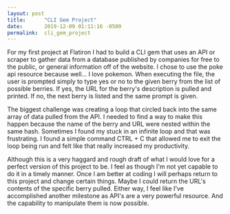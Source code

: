 ```yaml
---
layout: post
title:      "CLI Gem Project"
date:       2019-12-09 01:11:16 -0500
permalink:  cli_gem_project
---
```



For my first project at Flatiron I had to build a CLI gem that uses an API or scraper to gather data from a database published by companies for free to the public, or general information off of the website. I chose to use the poke api resource because well... I love pokemon. When executing the file, the user is prompted simply to type yes or no to the given berry from the list of possible berries. If yes, the URL for the berry's description is pulled and printed. If no, the next berry is listed and the same prompt is given.

The biggest challenge was creating a loop that circled back into the same array of data pulled from the API. I needed to find a way to make this happen because the name of the berry and URL were nested within the same hash. Sometimes I found my stuck in an infinite loop and that was frustrating. I found a simple command CTRL + C that allowed me to exit the loop being run and felt like that really increased my productivity. 

Although this is a very haggard and rough draft of what I would love for a perfect version of this project to be. I feel as though I'm not yet capable to do it in a timely manner. Once I am better at coding I will perhaps return to this project and change certain things. Maybe I could return the URL's contents of the specific berry  pulled. Either way, I feel like I've accomplished another milestone as API's are a very powerful resource. And the capability to manipulate them is now possible.
